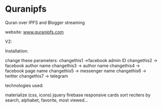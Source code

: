 # Quranipfs
Quran over IPFS and Blogger streaming

website: www.quranipfs.com

V2:

Installation:

change these parameters:
changethis1 ->facebook admin ID
changethis2 -> facebook author name
changethis3 -> author name
changethis4 -> facebook page name
changethis5 -> messenger name
changethis6 -> twitter
changethis7 -> telegram

technologies used:

materialize (css, icons)
jquery
firebase
responsive cards
sort reciters by search, alphabet, favorite, most viewed...
